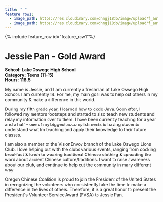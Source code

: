 ```yaml
---
title: " "
feature_row1:
  - image_path: https://res.cloudinary.com/dhngj18do/image/upload/f_auto,q_auto/v1/images/pvsa/2024_Pan_Jessie
  - image_path: https://res.cloudinary.com/dhngj18do/image/upload/f_auto,q_auto/v1/images/activities/year_2024
---
```


{% include feature_row id="feature_row1"%}

# Jessie Pan - Gold Award

**School: Lake Oswego High School**  
**Category: Teens (11-15)**  
**Hours: 118.5**  

My name is Jessie, and I am currently a freshman at Lake Oswego High School. I am currently 14. For me, my main goal was to help out others in my community & make a difference in this world.

During my fifth grade year, I learned how to code Java. Soon after, I followed my mentors footsteps and started to also teach new students and relay my information over to them. I have been currently teaching for a year and a half - one of my biggest accomplishments is having students understand what Im teaching and apply their knowledge to their future classes.

I am also a member of the VisionEnvoy branch of the Lake Oswego Lions Club. I love helping out with the clubs various events, ranging from cooking breakfast & lunch to wearing traditional Chinese clothing & spreading the word about ancient Chinese culture/traditions. I want to raise awareness about our club, and continue to help out the community in many different way

Oregon Chinese Coalition is proud to join the President of the United States in recognizing the volunteers who consistently take the time to make a difference in the lives of others. Therefore, it is a great honor to present the President's Volunteer Service Award (PVSA) to Jessie Pan.
